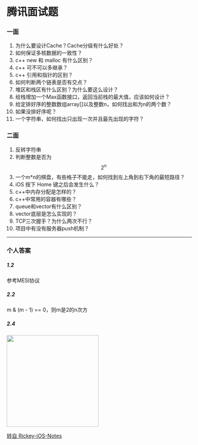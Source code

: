 # 腾讯面试题

### 一面
1. 为什么要设计Cache？Cache分级有什么好处？
2. 如何保证多核数据的一致性？
3. c++ new 和 malloc 有什么区别？
4. c++ 可不可以多继承？
5. c++ 引用和指针的区别？
6. 如何判断两个链表是否有交点？
7. 堆区和栈区有什么区别？为什么要这么设计？
8. 给栈增加一个Max函数接口，返回当前栈的最大值，应该如何设计？
9. 给定排好序的整数数组array[]以及整数n，如何找出和为n的两个数？
10. 如果没排好序呢？
11. 一个字符串，如何找出只出现一次并且最先出现的字符？

### 二面
1. 反转字符串
2. 判断整数是否为$$2^n$$
3. 一个m*n的棋盘，有些格子不能走，如何找到左上角到右下角的最短路径？
4. iOS 按下 Home 键之后会发生什么？
5. c++中内存分配是怎样的？
6. c++中常用的容器有哪些？
7. queue和vector有什么区别？
8. vector底层是怎么实现的？
9. TCP三次握手？为什么两次不行？
10. 项目中有没有服务器push机制？

-------

### 个人答案
##### 1.2
参考MESI协议

##### 2.2
m & (m - 1) == 0，则m是2的n次方

##### 2.4
<img src="http://ac-HSNl7zbI.clouddn.com/pPol1VxFvcTx8s9ablKOlfn0LhJ8RAyCoA1nHNcQ.jpg" width="250px" />

[转自 Rickey-iOS-Notes](https://github.com/RickeyBoy/Rickey-iOS-Notes/tree/master/Notes/Interviews)

